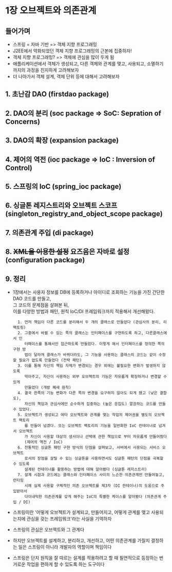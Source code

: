 # 1장 오브젝트와 의존관계

## 들어가며

- 스프링 = 자바 기반 => 객체 지향 프로그래밍
- J2EE에서 약화되었던 객체 지향 프로그래밍의 근본에 집중하자!
- 객체 지향 프로그래밍? => 객체에 관심을 많이 두게 됨
- 애플리케이션에서 객체가 생성되고, 다른 객체와 관계를 맺고, 사용되고, 소멸하기까지의 과정을 진지하게 고려해보자
- 더 나아가서 객체 설계, 객체 단위 등에 대해서 고려해보자

## 1. 초난감 DAO (firstdao package)

## 2. DAO의 분리 (soc package => SoC: Sepration of Concerns)

## 3. DAO의 확장 (expansion package)

## 4. 제어의 역전 (ioc package => IoC : Inversion of Control)

## 5. 스프링의 IoC (spring_ioc package)

## 6. 싱글톤 레지스트리와 오브젝트 스코프 (singleton_registry_and_object_scope package)

## 7. 의존관계 주입 (di package)

## 8. ~~XML을 이용한 설정~~ 요즈음은 자바로 설정 (configuration package)

## 9. 정리

- 1장에서는 사용자 정보를 DB에 등록하거나 아이디로 조회하는 기능을 가진 간단한 DAO 코드를 만들고,  
  그 코드의 문제점을 살펴본 뒤,  
  이를 다양한 방법과 패턴, 원칙 IoC/DI 프레임워크까지 적용해서 개선해왔다.

        1. 먼저 책임이 다른 코드를 분리해서 두 개의 클래스로 만들었다 (관심사의 분리, 리팩토링)
        2. 그중에서 바뀔 수 있는 쪽의 클래스는 인터페이스를 구현하도록 하고, 다른클래스에서 인
           터페이스를 통해서만 접근하도록 만들었다. 이렇게 해서 인터페이스를 정의한 쪽의 구현 방
           법이 달라져 클래스가 바뀌더라도, 그 기능을 사용하는 클래스의 코드는 같이 수정할 필요가 없도록 만들었다 (전략 패턴)
        3. 이를 통해 자신의 책임 자체가 변경되는 경우 외에는 불필요한 변화가 발생하지 않도록
           막아주고, 자신이 사용하는 외부 오브젝트의 기능은 자유롭게 확장하거나 변경할 수 있게
           만들었다 (개방 폐새 원칙)
        4. 결국 한쪽의 기능 변화가 다른 쪽의 변경을 요구하지 않아도 되게 했고 (낮은 결합도),
           자신의 책임과 관심사에만 순수하게 집중하는 (높은 응집도) 깔끔하는 코드를 만들 수 있었다.
        5. 오브젝트가 생성되고 여타 오브젝트와 관계를 맺는 작업의 제어권을 별도의 오브젝트 팩토리
           를 만들어 넘겼다. 또는 오브젝트 팩토리의 기능을 일반화한 IoC 컨테이너로 넘겨서 오브젝트
           가 자신이 사용할 대상의 생서이나 선택에 관한 책임으로 부터 자유롭게 만들어줬다
           (제어의 역전 / IoC)
        6. 전통적인 싱글톤 패턴 구현 방식의 단점을 살펴보고, 서버에서 사용되는 서비스 오브젝트
           로서의 장점을 살릴 수 있는 싱글톤을 사용하면서도 싱글톤 패턴의 단점을 극복할 수 있도록
           설계된 컨테이너를 활용하는 방법에 대해 알아봤다 (싱글톤 레지스트리)
        7. 설계 시점과 코드에는 클래스와 인터페이스 사이의 느슨한 의존관계만 만들어놓고, 런타임
           시에 실제 사용할 구체적인 의존 오브젝트를 제3자 (DI 컨테이너)의 도움으로 주입받아서
           다이내믹한 의존관계를 갖게 해주는 IoC의 특별한 케이스를 알아봤다 (의존관계 주입 / DI)

- 스프링이란 '어떻게 오브젝트가 설계되고, 만들어지고, 어떻게 관계를 맺고 사용되는지에 관심을 갖는 프레임워크'라는 사실을 기억하자
- 스프링의 관심은 오브젝트와 그 관계다
- 하지만 오브젝트를 설계하고, 분리하고, 개선하고, 어떤 의존관계를 가질지 결정하는 일은 스프링이 아니라 개발자의 역할이며 책임이다
- 스프링은 단지 원칙을 잘 따르는 설계를 적용하려고 할 때 필연적으로 등장하는 번거로운 작업을 편하게 할 수 있도록 하는 도구이다